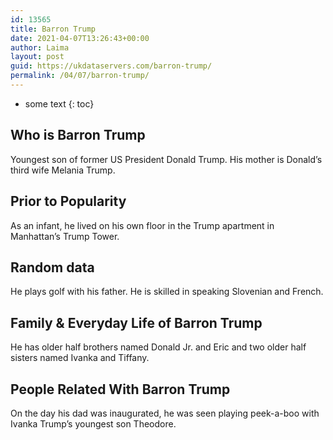 ```yaml
---
id: 13565
title: Barron Trump
date: 2021-04-07T13:26:43+00:00
author: Laima
layout: post
guid: https://ukdataservers.com/barron-trump/
permalink: /04/07/barron-trump/
---
```


* some text
{: toc}


## Who is Barron Trump
                  
                  
                  
Youngest son of former US President Donald Trump. His mother is Donald&#8217;s third wife Melania Trump.
                  
              
            
              
            
                
                
                
## Prior to Popularity
                  
                  
                  
As an infant, he lived on his own floor in the Trump apartment in Manhattan&#8217;s Trump Tower.
                  
              
            
              
            
                
                
                
## Random data
                  
                  
                  
He plays golf with his father. He is skilled in speaking Slovenian and French.
                  
              
            
              
            
                
                
                
## Family & Everyday Life of Barron Trump
                  
                  
                  
He has older half brothers named Donald Jr. and Eric and two older half sisters named Ivanka and Tiffany.
                  
              
            
              
            
                
                
                
## People Related With Barron Trump
                  
                  
                  
On the day his dad was inaugurated, he was seen playing peek-a-boo with Ivanka Trump&#8217;s youngest son Theodore.
                  
              
            
              
            
                
              
            
              
              
            
            
              
            
          
          
          